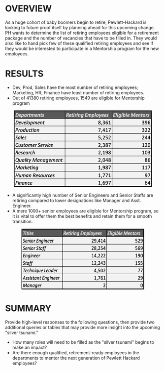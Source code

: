 # OVERVIEW
  As a huge cohort of baby boomers begin to retire, Pewlett-Hackard is looking to future proof itself by planning ahead for this upcoming change. PH wants to determine the list of retiring employees eligible for a retirement package and the number of vacancies that have to be filled in. They would also like to hand pick few of these qualified retiring employees and see if they would be interested to participate in a Mentorship program for the new employees. 

# RESULTS 
* Dev, Prod, Sales have the most number of retiring employees; Marketing, HR, Finance have least number of retiring employees.
* Out of 41380 retiring employees, 1549 are eligible for Mentorship program
<p align='center'>
<img src="https://github.com/yazhcodes/Pewlett-Hackard-Analysis/blob/main/Challenge/Images/Retirees%20and%20Mentors%20by%20Department.png" width=450 height=250 align></img>
</p>

* A significantly high number of Senior Engineers and Senior Staffs are retiring compared to lower designations like Manager and Asst. Engineer.
* A mere 1000+ senior employees are eligible for Mentorship program, so it is vital to offer them the best benefits and retain them for a smooth transition.
<p align='center'>
<img src="https://github.com/yazhcodes/Pewlett-Hackard-Analysis/blob/main/Challenge/Images/Retirees%20and%20Mentors%20by%20Title.png" width=400 height=200></img>
</p>

# SUMMARY 
Provide high-level responses to the following questions, then provide two additional queries or tables that may provide more insight into the upcoming "silver tsunami."
* How many roles will need to be filled as the "silver tsunami" begins to make an impact?
* Are there enough qualified, retirement-ready employees in the departments to mentor the next generation of Pewlett Hackard employees?
